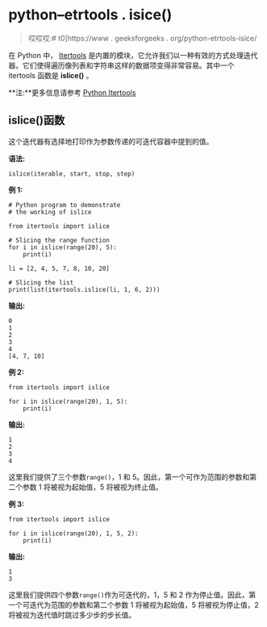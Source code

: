 # python–etrtools . isice()

> 哎哎哎:# t0]https://www . geeksforgeeks . org/python-etrtools-isice/

在 Python 中， [Itertools](https://www.geeksforgeeks.org/python-itertools/) 是内置的模块，它允许我们以一种有效的方式处理迭代器。它们使得遍历像列表和字符串这样的数据项变得非常容易。其中一个 itertools 函数是 **islice()** 。

**注:**更多信息请参考 [Python Itertools](https://www.geeksforgeeks.org/python-itertools/)

## islice()函数

这个迭代器有选择地打印作为参数传递的可迭代容器中提到的值。

**语法:**

```
islice(iterable, start, stop, step)

```

**例 1:**

```
# Python program to demonstrate
# the working of islice

from itertools import islice

# Slicing the range function
for i in islice(range(20), 5): 
    print(i)

li = [2, 4, 5, 7, 8, 10, 20] 

# Slicing the list
print(list(itertools.islice(li, 1, 6, 2)))  
```

**输出:**

```
0
1
2
3
4
[4, 7, 10]

```

**例 2:**

```
from itertools import islice

for i in islice(range(20), 1, 5): 
    print(i)
```

**输出:**

```
1
2
3
4

```

这里我们提供了三个参数`range()`，1 和 5。因此，第一个可作为范围的参数和第二个参数 1 将被视为起始值，5 将被视为终止值。

**例 3:**

```
from itertools import islice

for i in islice(range(20), 1, 5, 2):
    print(i)
```

**输出:**

```
1
3

```

这里我们提供四个参数`range()`作为可迭代的，1，5 和 2 作为停止值。因此，第一个可迭代为范围的参数和第二个参数 1 将被视为起始值，5 将被视为停止值，2 将被视为迭代值时跳过多少步的步长值。
